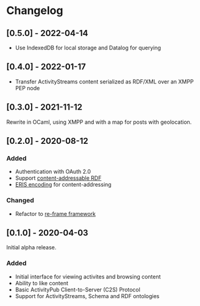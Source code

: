 # Changelog

## [0.5.0] - 2022-04-14

- Use IndexedDB for local storage and Datalog for querying

## [0.4.0] - 2022-01-17

- Transfer ActivityStreams content serialized as RDF/XML over an XMPP PEP node

## [0.3.0] - 2021-11-12

Rewrite in OCaml, using XMPP and with a map for posts with geolocation.

## [0.2.0] - 2020-08-12

### Added

- Authentication with OAuth 2.0
- Support [content-addressable RDF](https://openengiadina.net/papers/content-addressable-rdf.html)
- [ERIS encoding](https://openengiadina.net/papers/eris.html) for content-addressing

### Changed

- Refactor to [re-frame framework](https://day8.github.io/re-frame/re-frame/)

## [0.1.0] - 2020-04-03

Initial alpha release.

### Added

- Initial interface for viewing activites and browsing content
- Ability to like content
- Basic ActivityPub Client-to-Server (C2S) Protocol
- Support for ActivityStreams, Schema and RDF ontologies
